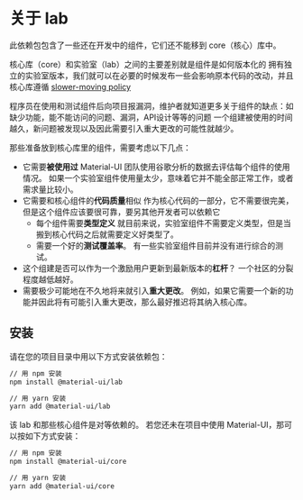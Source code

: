 # 关于 lab

<p class="description">此依赖包包含了一些还在开发中的组件，它们还不能移到 core（核心）库中。</p>

核心库（core）和实验室（lab）之间的主要差别就是组件是如何版本化的 拥有独立的实验室版本，我们就可以在必要的时候发布一些会影响原本代码的改动，并且核心库遵循 [slower-moving policy](https://material-ui.com/versions/#release-frequency)

程序员在使用和测试组件后向项目报漏洞，维护者就知道更多关于组件的缺点：如缺少功能，能不能访问的问题、漏洞，API设计等等的问题 一个组建被使用的时间越久，新问题被发现以及因此需要引入重大更改的可能性就越少。

那些准备放到核心库里的组件，需要考虑以下几点：

* 它需要**被使用过** Material-UI 团队使用谷歌分析的数据去评估每个组件的使用情况。 如果一个实验室组件使用量太少，意味着它并不能全部正常工作，或者需求量比较小。
* 它需要和核心组件的**代码质量**相似 作为核心代码的一部分，它不需要很完美，但是这个组件应该要很可靠，要另其他开发者可以依赖它 
    * 每个组件需要**类型定义** 就目前来说，实验室组件不需要定义类型，但是当搬到核心代码之后就需要定义好类型了。
    * 需要一个好的**测试覆盖率**。 有一些实验室组件目前并没有进行综合的测试。
* 这个组建是否可以作为一个激励用户更新到最新版本的**杠杆**？ 一个社区的分裂程度越低越好。
* 需要极少可能地在不久地将来就引入**重大更改**。 例如，如果它需要一个新的功能并因此将有可能引入重大更改，那么最好推迟将其纳入核心库。

## 安装

请在您的项目目录中用以下方式安装依赖包：

```sh
// 用 npm 安装
npm install @material-ui/lab

// 用 yarn 安装
yarn add @material-ui/lab
```

该 lab 和那些核心组件是对等依赖的。 若您还未在项目中使用 Material-UI，那可以按如下方式安装：

```sh
// 用 npm 安装
npm install @material-ui/core

// 用 yarn 安装
yarn add @material-ui/core
```
